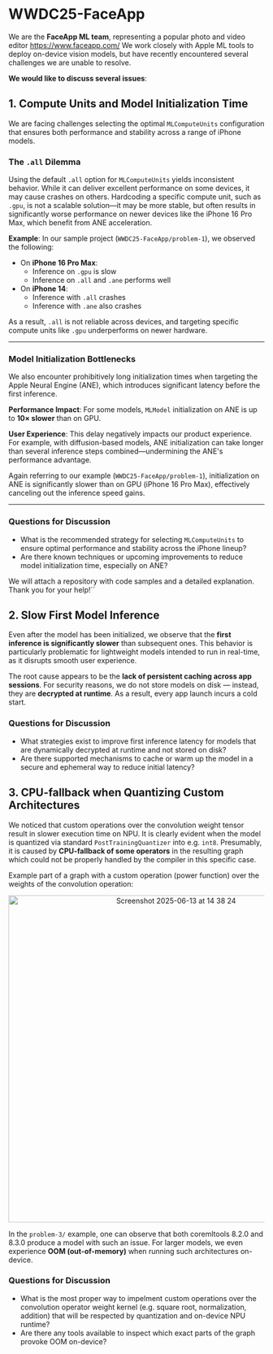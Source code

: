 # WWDC25-FaceApp

We are the **FaceApp ML team**, representing a popular photo and video editor https://www.faceapp.com/
We work closely with Apple ML tools to deploy on-device vision models, but have recently encountered several challenges 
we are unable to resolve.

**We would like to discuss several issues**:

## 1. Compute Units and Model Initialization Time
We are facing challenges selecting the optimal `MLComputeUnits` configuration that ensures both performance and 
stability across a range of iPhone models.
### The `.all` Dilemma
Using the default `.all` option for `MLComputeUnits` yields inconsistent behavior. 
While it can deliver excellent performance on some devices, it may cause crashes on others. 
Hardcoding a specific compute unit, such as `.gpu`, is not a scalable solution—it may be more stable, 
but often results in significantly worse performance on newer devices like the iPhone 16 Pro Max, 
which benefit from ANE acceleration.

**Example**: In our sample project (`WWDC25-FaceApp/problem-1`), we observed the following:

- On **iPhone 16 Pro Max**:
    - Inference on `.gpu` is slow
    - Inference on `.all` and `.ane` performs well
- On **iPhone 14**:
    - Inference with `.all` crashes
    - Inference with `.ane` also crashes

As a result, `.all` is not reliable across devices, and targeting specific compute units like `.gpu` underperforms 
on newer hardware.

---

### Model Initialization Bottlenecks
We also encounter prohibitively long initialization times when targeting the Apple Neural Engine (ANE), 
which introduces significant latency before the first inference.

**Performance Impact**: For some models, `MLModel` initialization on ANE is up to **10× slower** than on GPU.

**User Experience**: This delay negatively impacts our product experience. For example, with diffusion-based models, 
ANE initialization can take longer than several inference steps combined—undermining the ANE's performance advantage.

Again referring to our example (`WWDC25-FaceApp/problem-1`), initialization on ANE is significantly slower than on GPU 
(iPhone 16 Pro Max), effectively canceling out the inference speed gains.

---

### Questions for Discussion

- What is the recommended strategy for selecting `MLComputeUnits` to ensure optimal performance and stability 
across the iPhone lineup?
- Are there known techniques or upcoming improvements to reduce model initialization time, especially on ANE?

We will attach a repository with code samples and a detailed explanation.
Thank you for your help!``

## 2. Slow First Model Inference
Even after the model has been initialized, we observe that the **first inference is significantly slower** than 
subsequent ones. This behavior is particularly problematic for lightweight models intended to run in real-time, 
as it disrupts smooth user experience.

The root cause appears to be the **lack of persistent caching across app sessions**. 
For security reasons, we do not store models on disk — instead, they are **decrypted at runtime**. 
As a result, every app launch incurs a cold start.

### Questions for Discussion

- What strategies exist to improve first inference latency for models that are dynamically decrypted at runtime and 
not stored on disk?
- Are there supported mechanisms to cache or warm up the model in a secure and ephemeral way to reduce initial latency?
  

## 3. CPU-fallback when Quantizing Custom Architectures
We noticed that custom operations over the convolution weight tensor result in slower execution time on NPU. It is clearly evident when the model is quantized via standard `PostTrainingQuantizer` into e.g. `int8`. Presumably, it is caused by **CPU-fallback of some operators** in the resulting graph which could not be properly handled by the compiler in this specific case.

Example part of a graph with a custom operation (power function) over the weights of the convolution operation:

<p align="center">
    <img width="644" alt="Screenshot 2025-06-13 at 14 38 24" src="https://github.com/user-attachments/assets/7a335236-c2ba-4a59-8087-952f8e110678" />
</p>


In the `problem-3/` example, one can observe that both coremltools 8.2.0 and 8.3.0 produce a model with such an issue. For larger models, we even experience **OOM (out-of-memory)** when running such architectures on-device.

### Questions for Discussion

- What is the most proper way to impelment custom operations over the convolution operator weight kernel (e.g. square root, normalization, addition) that will be respected by quantization and on-device NPU runtime?
- Are there any tools available to inspect which exact parts of the graph provoke OOM on-device?
